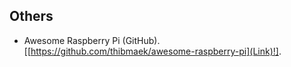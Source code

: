 
## Others ##

- Awesome Raspberry Pi (GitHub). [[https://github.com/thibmaek/awesome-raspberry-pi](Link)!].






